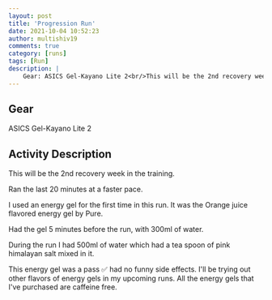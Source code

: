 ```yaml
---
layout: post
title: 'Progression Run'
date: 2021-10-04 10:52:23
author: multishiv19
comments: true
category: [runs]
tags: [Run]
description: |
    Gear: ASICS Gel-Kayano Lite 2<br/>This will be the 2nd recovery week in the training.<br/><br/>Ran the last 20 minutes at a faster pace.<br/><br/>I used an energy gel for the first time in this run.<br/>It was the Orange juice flavored energy gel by Pure.<br/><br/>Had the gel 5 minutes before the run, with 300ml of water.<br/><br/>During the run I had 500ml of water which had a tea spoon of pink himalayan salt mixed in it.<br/><br/>This energy gel was a pass ✅ had no funny side effects.<br/>I'll be trying out other flavors of energy gels in my upcoming runs.<br/>All the energy gels that I've purchased are caffeine free. 
---
```


## Gear
ASICS Gel-Kayano Lite 2

## Activity Description
This will be the 2nd recovery week in the training.

Ran the last 20 minutes at a faster pace.

I used an energy gel for the first time in this run.
It was the Orange juice flavored energy gel by Pure.

Had the gel 5 minutes before the run, with 300ml of water.

During the run I had 500ml of water which had a tea spoon of pink himalayan salt mixed in it.

This energy gel was a pass ✅ had no funny side effects.
I'll be trying out other flavors of energy gels in my upcoming runs.
All the energy gels that I've purchased are caffeine free. 


<div width='100%' class='strava-embed-placeholder' data-embed-type='activity' data-embed-id='6064636998'></div>
<script src='https://strava-embeds.com/embed.js'></script>
